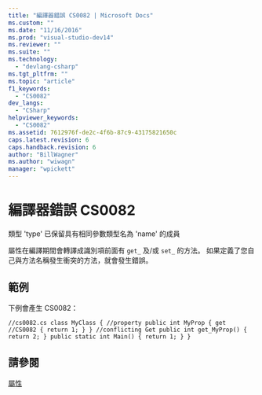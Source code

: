 ```yaml
---
title: "編譯器錯誤 CS0082 | Microsoft Docs"
ms.custom: ""
ms.date: "11/16/2016"
ms.prod: "visual-studio-dev14"
ms.reviewer: ""
ms.suite: ""
ms.technology: 
  - "devlang-csharp"
ms.tgt_pltfrm: ""
ms.topic: "article"
f1_keywords: 
  - "CS0082"
dev_langs: 
  - "CSharp"
helpviewer_keywords: 
  - "CS0082"
ms.assetid: 7612976f-de2c-4f6b-87c9-43175821650c
caps.latest.revision: 6
caps.handback.revision: 6
author: "BillWagner"
ms.author: "wiwagn"
manager: "wpickett"
---
```

# 編譯器錯誤 CS0082
類型 'type' 已保留具有相同參數類型名為 'name' 的成員  
  
 屬性在編譯期間會轉譯成識別項前面有 `get_` 及\/或 `set_` 的方法。 如果定義了您自己與方法名稱發生衝突的方法，就會發生錯誤。  
  
## 範例  
 下例會產生 CS0082：  
  
```  
//cs0082.cs class MyClass { //property public int MyProp { get //CS0082 { return 1; } } //conflicting Get public int get_MyProp() { return 2; } public static int Main() { return 1; } }  
```  
  
## 請參閱  
 [屬性](/dotnet/csharp/programming-guide/classes-and-structs/properties)